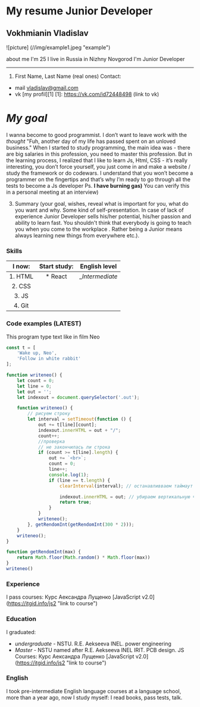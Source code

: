 
# My resume Junior Developer

##  Vokhmianin Vladislav
![picture] (//img/example1.jpeg "example")

about me 
I'm 25
I live in Russia in Nizhny Novgorod
I'm Junior Developer
  ***
1. First Name, Last Name (real ones)
  Contact:
  * mail vladislav@gmail.com
  * vk [my profil][1]
  [1]: https://vk.com/id72448498 (link to vk)
  # *My goal*
  I wanna become to good programmist.
 I don’t want to leave work with the _thought_ "Fuh, another day of my life has passed spent on an unloved business."
When I started to study programming, the main idea was - there are big salaries in this profession, you need to master this profession.
But in the learning process, I realized that I like to learn Js, Html, CSS - it’s really interesting, you don’t force yourself, you just come in and make a website / study the framework or do codewars.
I understand that you won’t become a programmer on the fingertips and that’s why I’m ready to go through all the tests to become a Js developer
Ps. **I have burning gas)**
You can verify this in a personal meeting at an interview)

3. Summary (your goal, wishes, reveal what is important for you, what do you want and why.
Some kind of self-presentation. In case of lack of experience  Junior Developer sells his/her potential, his/her passion and ability to learn fast. You shouldn't think that everybody is going to teach you when you come to the workplace . Rather being a Junior means always
learning new things from everywhere etc.).
### Skills 
|I now:  | Start study: |  English level    |
|:------:|:------------:|:-----------------:|
|1. HTML |      * React |  __Intermediate_  | 
|2. CSS  |              |                   | 
| 3. JS  |              |                   |                   
|4. Git  |              |                   |   
 

### Code examples (LATEST)
This program type text like in film Neo
```javascript
const t = [
    'Wake up, Neo',
    'Follow in white rabbit'
];

function writeneo() {
    let count = 0;
    let line = 0;
    let out = '';
    let indexout = document.querySelector('.out');

    function writeneo() {
        // рисуем строку 
        let interval = setTimeout(function () {
            out += t[line][count];
            indexout.innerHTML = out + "/";
            count++;
            //проверка 
            // не закончилась ли строка 
            if (count >= t[line].length) {
                out += `<br>`;
                count = 0;
                line++;
                console.log(1);
                if (line == t.length) {
                    clearInterval(interval); // останавливваем таймаут

                    indexout.innerHTML = out; // убираем вертикальную черту 
                    return true;
                }
            }
            writeneo();
        }, getRendomInt(getRendomInt(300 * 2)));
    }
    writeneo();
}

function getRendomInt(max) {
    return Math.floor(Math.random() * Math.floor(max))
}
writeneo()

```
### Experience
I pass courses:
  Курс Аександра Лущенко  [JavaScript v2.0] (https://itgid.info/js2 "link to course")
  
### Education
I graduated:
* *undergraduate* - NSTU. R.E. Aekseeva INEL. power engineering
* *Master* - NSTU named after R.E. Aekseeva INEL IRIT. PCB design.
JS Courses:
Курс Аександра Лущенко  [JavaScript v2.0] (https://itgid.info/js2 "link to course")
### English
I took pre-intermediate English language courses at a language school, more than a year ago, now I study myself: I read books, pass tests, talk.
